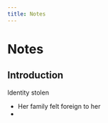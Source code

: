 ```yaml
---
title: Notes
---
```


# Notes
## Introduction
Identity stolen
- Her family felt foreign to her
- 








